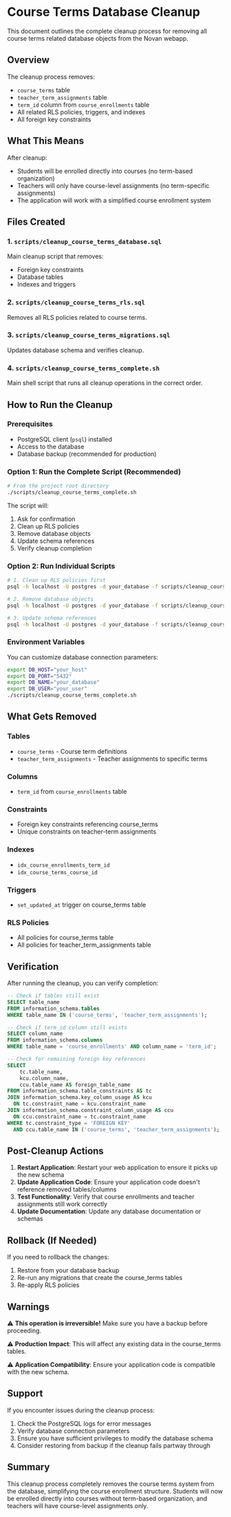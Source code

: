 # Course Terms Database Cleanup

This document outlines the complete cleanup process for removing all course terms related database objects from the Novan webapp.

## Overview

The cleanup process removes:
- `course_terms` table
- `teacher_term_assignments` table  
- `term_id` column from `course_enrollments` table
- All related RLS policies, triggers, and indexes
- All foreign key constraints

## What This Means

After cleanup:
- Students will be enrolled directly into courses (no term-based organization)
- Teachers will only have course-level assignments (no term-specific assignments)
- The application will work with a simplified course enrollment system

## Files Created

### 1. `scripts/cleanup_course_terms_database.sql`
Main cleanup script that removes:
- Foreign key constraints
- Database tables
- Indexes and triggers

### 2. `scripts/cleanup_course_terms_rls.sql`
Removes all RLS policies related to course terms.

### 3. `scripts/cleanup_course_terms_migrations.sql`
Updates database schema and verifies cleanup.

### 4. `scripts/cleanup_course_terms_complete.sh`
Main shell script that runs all cleanup operations in the correct order.

## How to Run the Cleanup

### Prerequisites
- PostgreSQL client (`psql`) installed
- Access to the database
- Database backup (recommended for production)

### Option 1: Run the Complete Script (Recommended)
```bash
# From the project root directory
./scripts/cleanup_course_terms_complete.sh
```

The script will:
1. Ask for confirmation
2. Clean up RLS policies
3. Remove database objects
4. Update schema references
5. Verify cleanup completion

### Option 2: Run Individual Scripts
```bash
# 1. Clean up RLS policies first
psql -h localhost -U postgres -d your_database -f scripts/cleanup_course_terms_rls.sql

# 2. Remove database objects
psql -h localhost -U postgres -d your_database -f scripts/cleanup_course_terms_database.sql

# 3. Update schema references
psql -h localhost -U postgres -d your_database -f scripts/cleanup_course_terms_migrations.sql
```

### Environment Variables
You can customize database connection parameters:
```bash
export DB_HOST="your_host"
export DB_PORT="5432"
export DB_NAME="your_database"
export DB_USER="your_user"
./scripts/cleanup_course_terms_complete.sh
```

## What Gets Removed

### Tables
- `course_terms` - Course term definitions
- `teacher_term_assignments` - Teacher assignments to specific terms

### Columns
- `term_id` from `course_enrollments` table

### Constraints
- Foreign key constraints referencing course_terms
- Unique constraints on teacher-term assignments

### Indexes
- `idx_course_enrollments_term_id`
- `idx_course_terms_course_id`

### Triggers
- `set_updated_at` trigger on course_terms table

### RLS Policies
- All policies for course_terms table
- All policies for teacher_term_assignments table

## Verification

After running the cleanup, you can verify completion:

```sql
-- Check if tables still exist
SELECT table_name 
FROM information_schema.tables 
WHERE table_name IN ('course_terms', 'teacher_term_assignments');

-- Check if term_id column still exists
SELECT column_name 
FROM information_schema.columns 
WHERE table_name = 'course_enrollments' AND column_name = 'term_id';

-- Check for remaining foreign key references
SELECT 
    tc.table_name, 
    kcu.column_name, 
    ccu.table_name AS foreign_table_name
FROM information_schema.table_constraints AS tc 
JOIN information_schema.key_column_usage AS kcu
  ON tc.constraint_name = kcu.constraint_name
JOIN information_schema.constraint_column_usage AS ccu
  ON ccu.constraint_name = tc.constraint_name
WHERE tc.constraint_type = 'FOREIGN KEY' 
  AND ccu.table_name IN ('course_terms', 'teacher_term_assignments');
```

## Post-Cleanup Actions

1. **Restart Application**: Restart your web application to ensure it picks up the new schema
2. **Update Application Code**: Ensure your application code doesn't reference removed tables/columns
3. **Test Functionality**: Verify that course enrollments and teacher assignments still work correctly
4. **Update Documentation**: Update any database documentation or schemas

## Rollback (If Needed)

If you need to rollback the changes:
1. Restore from your database backup
2. Re-run any migrations that create the course_terms tables
3. Re-apply RLS policies

## Warnings

⚠️ **This operation is irreversible!** Make sure you have a backup before proceeding.

⚠️ **Production Impact**: This will affect any existing data in the course_terms tables.

⚠️ **Application Compatibility**: Ensure your application code is compatible with the new schema.

## Support

If you encounter issues during the cleanup process:
1. Check the PostgreSQL logs for error messages
2. Verify database connection parameters
3. Ensure you have sufficient privileges to modify the database schema
4. Consider restoring from backup if the cleanup fails partway through

## Summary

This cleanup process completely removes the course terms system from the database, simplifying the course enrollment structure. Students will now be enrolled directly into courses without term-based organization, and teachers will have course-level assignments only.

